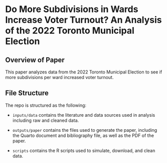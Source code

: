 # Do More Subdivisions in Wards Increase Voter Turnout? An Analysis of the 2022 Toronto Municipal Election

## Overview of Paper
This paper analyzes data from the 2022 Toronto Municipal Election to see if more subdivisions per ward increased voter turnout. 

## File Structure

The repo is structured as the following:

-   `inputs/data` contains the literature and data sources used in analysis including raw and cleaned data.

-   `outputs/paper` contains the files used to generate the paper, including the Quarto document and bibliography file, as well as the PDF of the paper.

-   `scripts` contains the R scripts used to simulate, download, and clean data.
